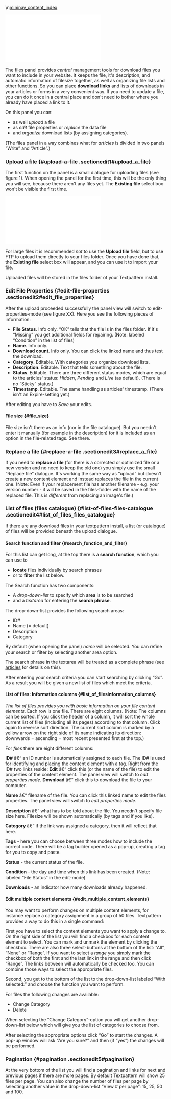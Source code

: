 \\n[mininav\_content\_index](/home/www/zendstudio/dokuwiki/bin/lib/exe/fetch.php?id=&media=mininav_content_index)

[![](/home/www/zendstudio/dokuwiki/bin/lib/exe/fetch.php?media=file:tab_content-file.png)](/home/www/zendstudio/dokuwiki/bin/lib/exe/detail.php?id=&media=file:tab_content-file.png)

The [files](/home/www/zendstudio/dokuwiki/bin/doku.php?id=files) panel
provides *central* management tools for download files you want to
include in your website. It keeps the file, it's description, and
automatic information of filesize together, as well as organizing file
lists and other functions. So you can place **download links** and lists
of downloads in your articles or forms in a very convenient way. If you
need to update a file, you can do it once in a central place and don't
need to bother where you already have placed a link to it.

On this panel you can:

-   as well *upload* a file
-   as *edit* file properties or *replace* the data file
-   and *organize* download lists (by assigning categories).

(The files panel in a way combines what for *articles* is divided in two
panels “Write” and “Article”.)

### Upload a file {#upload-a-file .sectionedit1#upload_a_file}

The first function on the panel is a small dialogue for uploading files
(see figure 1). When opening the panel for the first time, this will be
the only thing you will see, because there aren't any files yet. The
**Existing file** select box won't be visible the first time.

[![](/home/www/zendstudio/dokuwiki/bin/lib/exe/fetch.php?media=file:tab_files_upload_dropdowns.png)](/home/www/zendstudio/dokuwiki/bin/lib/exe/detail.php?id=&media=file:tab_files_upload_dropdowns.png)

For large files it is recommended *not* to use the **Upload file**
field, but to use FTP to upload them directly to your files folder. Once
you have done that, the **Existing file** select box will appear, and
you can use it to import your file.

Uploaded files will be stored in the files folder of your Textpattern
install.

### Edit File Properties {#edit-file-properties .sectionedit2#edit_file_properties}

After the upload proceeded successfully the panel view will switch to
edit-properties-mode (see figure XX). Here you see the following pieces
of information:

-   **File Status**. Info only. “OK” tells that the file is in the
    files folder. If it's “Missing” you get additional fields
    for repairing. (Note: labeled “Condition” in the list of files)
-   **Name**. Info only.
-   **Download count**. Info only. You can click the linked name and
    thus test the download.
-   **Category**. Editable. With categories you organize download lists.
-   **Description**. Editable. Text that tells something about the file.
-   **Status**. Editable. There are three different status modes, which
    are equal to the articles' status: *Hidden*, *Pending* and *Live*
    (as default). (There is no “Sticky” status.)
-   **Timestamp**. Editable. The same handling as articles' timestamp.
    (There isn't an Expire-setting yet.)

After editing you have to *Save* your edits.

#### File size {#file_size}

File size isn't there as an info (nor in the file catalogue). But you
needn't enter it manually (for example in the description) for it is
included as an option in the file-related tags. See there.

### Replace a file {#replace-a-file .sectionedit3#replace_a_file}

If you need to **replace a file** (for there is a corrected or optimized
file or a new version and no need to keep the old one) you simply use
the small “Replace file” dialogue. It's working the same way as “upload”
but doesn't create a new content element and instead replaces the file
in the current one. (Note: Even if your replacement file has another
filename - e.g. your version number - it will be saved in the
files-folder with the name of the replaced file. This is *different*
from replacing an image's file.)

### List of files (files catalogue) {#list-of-files-files-catalogue .sectionedit4#list_of_files_files_catalogue}

If there are any download files in your textpattern install, a list (or
catalogue) of files will be provided beneath the upload dialogue.

#### Search function and filter {#search_function_and_filter}

For this list can get long, at the top there is a **search function**,
which you can use to

-   **locate** files individually by search phrases
-   or to **filter** the list below.

The Search function has two components:

-   A *drop-down-list* to specify which **area** is to be searched
-   and a *textarea* for entering the **search phrase**.

The drop-down-list provides the following search areas:

-   ID\#
-   Name (= default)
-   Description
-   Category

By default (when opening the panel) *name* will be selected. You can
refine your search or filter by selecting another area option.

The search phrase in the textarea will be treated as a complete phrase
(see [articles](/home/www/zendstudio/dokuwiki/bin/doku.php?id=articles)
for details on this).

After entering your search criteria you can start searching by clicking
“Go”. As a result you will be given a new list of files which meet the
criteria.

#### List of files: Information columns {#list_of_filesinformation_columns}

*The list of files provides you with basic information on your file
content elements.* Each row is one file. There are eight columns. (Note:
The columns can be sorted. If you click the header of a column, it will
sort the whole current list of files (including all its pages) according
to that column. Click again to reverse sort direction. The current sort
column is marked by a yellow arrow on the right side of its name
indicating its direction: downwards = ascending = most recent presented
first at the top.)

For *files* there are eight different columns:

**ID\#** â€“ an ID number is automatically assigned to each file. The
ID\# is used for identifying and placing the content element with a tag.
Right from the ID\# two links reside: **Edit** â€“ click this (or the
name of the file) to edit the properties of the content element. The
panel view will switch to *edit properties mode*. **Download** â€“ click
this to download the file to your computer.

**Name** â€“ filename of the file. You can click this linked name to
edit the files properties. The panel view will switch to *edit
properties mode*.

**Description** â€“ what has to be told about the file. You needn't
specify file size here. Filesize will be shown automatically (by tags
and if you like).

**Category** â€“ if the link was assigned a category, then it will
reflect that here.

**Tags** - here you can choose between three modes how to include the
correct code. There will be a tag builder opened as a pop-up, creating a
tag for you to copy and paste.

**Status** - the current status of the file.

**Condition** - the day and time when this link has been created. (Note:
labeled “File Status” in the edit-mode)

**Downloads** - an indicator how many downloads already happened.

#### Edit multiple content elements {#edit_multiple_content_elements}

You may want to perform changes on multiple content elements, for
instance replace a category assignment in a group of 50 files.
Textpattern provides a way to do this in a single command:

First you have to select the content elements you want to apply a change
to. On the right side of the list you will find a checkbox for each
content element to select. You can mark and unmark the element by
clicking the checkbox. There are also three select-buttons at the bottom
of the list: “All”, “None” or “Range”. If you want to select a *range*
you simply mark the checkbox of both the first and the last link in the
range and then click “Range”. The links between will automatically be
checked too. You can combine those ways to select the appropriate files.

Second, you get to the bottom of the list to the drop-down-list labeled
“With selected:” and choose the function you want to perform.

For files the following changes are available:

-   Change Category
-   Delete

When selecting the “Change Category”-option you will get another
drop-down-list below which will give you the list of categories to
choose from.

After selecting the appropriate options click “Go” to start the changes.
A pop-up window will ask “Are you sure?” and then (if “yes”) the changes
will be performed.

### Pagination {#pagination .sectionedit5#pagination}

At the very bottom of the list you will find a pagination and links for
next and previous pages if there are more pages. By default Textpattern
will show 25 files per page. You can also change the number of files per
page by selecting another value in the drop-down-list “View \# per
page”: 15, 25, 50 and 100.
